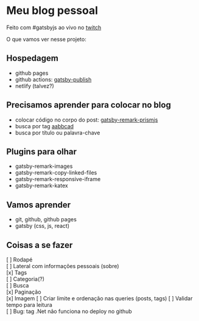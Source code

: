 # Meu blog pessoal

Feito com #gatsbyjs ao vivo no [twitch](twitch.tv/afucher)

O que vamos ver nesse projeto:

## Hospedagem
 - github pages
 - github actions: [gatsby-publish](https://github.com/marketplace/actions/gatsby-publish)
 - netlify (talvez?)

## Precisamos aprender para colocar no blog
 - colocar código no corpo do post: [gatsby-remark-prismjs](https://www.gatsbyjs.org/packages/gatsby-remark-prismjs/)
 - busca por tag [aabbcad](https://github.com/afucher/afucher.github.io/commit/aabbcad1310cf6dc3c0cfcf1e0a479670d825075)
 - busca por título ou palavra-chave

## Plugins para olhar
 - gatsby-remark-images
 - gatsby-remark-copy-linked-files
 - gatsby-remark-responsive-iframe
 - gatsby-remark-katex

## Vamos aprender
 - git, github, github pages
 - gatsby (css, js, react)

## Coisas a se fazer
 [ ] Rodapé  
 [ ] Lateral com informações pessoais (sobre)  
 [x] Tags  
 [ ] Categoria(?)  
 [ ] Busca  
 [x] Paginação  
 [x] Imagem
 [ ] Criar limite e ordenação nas queries (posts, tags)
 [ ] Validar tempo para leitura  
 [ ] Bug: tag .Net não funciona no deploy no github